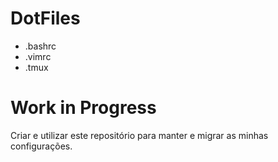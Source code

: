 # DotFiles 

* .bashrc
* .vimrc
* .tmux

# Work in Progress

Criar e utilizar este repositório para manter e migrar as minhas configurações.
